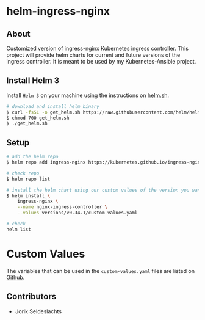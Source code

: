 # helm-ingress-nginx

## About
Customized version of ingress-nginx Kubernetes ingress controller.
This project will provide helm charts for current and future versions of the ingress controller.
It is meant to be used by my Kubernetes-Ansible project.


## Install Helm 3
Install `Helm 3` on your machine using the instructions on [helm.sh](https://helm.sh/docs/intro/install/).
```sh
# download and install helm binary
$ curl -fsSL -o get_helm.sh https://raw.githubusercontent.com/helm/helm/master/scripts/get-helm-3
$ chmod 700 get_helm.sh
$ ./get_helm.sh
```


## Setup
```sh
# add the helm repo
$ helm repo add ingress-nginx https://kubernetes.github.io/ingress-nginx

# check repo
$ helm repo list

# install the helm chart using our custom values of the version you want
$ helm install \
    ingress-nginx \
    --name nginx-ingress-controller \
    --values versions/v0.34.1/custom-values.yaml

# check
helm list
```


# Custom Values
The variables that can be used in the `custom-values.yaml` files are listed on [Github](https://github.com/kubernetes/ingress-nginx/tree/master/charts/ingress-nginx#configuration).


## Contributors
- Jorik Seldeslachts